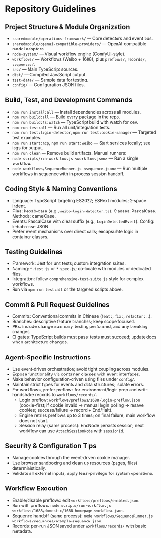 # Repository Guidelines

## Project Structure & Module Organization
- `sharedmodule/operations-framework/` — Core detectors and event bus.
- `sharedmodule/openai-compatible-providers/` — OpenAI‑compatible model adapters.
- `node-system/` — Visual workflow engine (ComfyUI‑style).
- `workflows/` — Workflows (Weibo + 1688), plus `preflows/`, `records/`, `sequences/`.
- `src/` — Main TypeScript sources.
- `dist/` — Compiled JavaScript output.
- `test-data/` — Sample data for testing.
- `config/` — Configuration JSON files.

## Build, Test, and Development Commands
- `npm run install:all` — Install dependencies across all modules.
- `npm run build:all` — Build every package in the repo.
- `npm run build:ts:watch` — TypeScript build with watch for dev.
- `npm run test:all` — Run all unit/integration tests.
- `npm run test:login-detector`, `npm run test:cookie-manager` — Targeted test examples.
- `npm run start:mcp`, `npm run start:weibo` — Start services locally; see logs for output.
- `npm run clean` — Remove build artifacts.
Manual runners:
- `node scripts/run-workflow.js <workflow.json>` — Run a single workflow.
- `node workflows/SequenceRunner.js <sequence.json>` — Run multiple workflows in sequence with in‑process session handoff.

## Coding Style & Naming Conventions
- Language: TypeScript targeting ES2022; ESNext modules; 2‑space indent.
- Files: kebab‑case (e.g., `weibo-login-detector.ts`). Classes: PascalCase. Methods: camelCase.
- Events: PascalCase with clear suffix (e.g., `LoginDetectedEvent`). Config: kebab‑case JSON.
- Prefer event mechanisms over direct calls; encapsulate logic in container classes.

## Testing Guidelines
- Framework: Jest for unit tests; custom integration suites.
- Naming: `*.test.js` or `*.spec.js`; co‑locate with modules or dedicated files.
- Integration: follow `comprehensive-test-suite.js` style for complex workflows.
- Run via `npm run test:all` or the targeted scripts above.

## Commit & Pull Request Guidelines
- Commits: Conventional commits in Chinese (`feat:`, `fix:`, `refactor:`…).
- Branches: descriptive feature branches; keep scope focused.
- PRs: include change summary, testing performed, and any breaking changes.
- CI gates: TypeScript builds must pass; tests must succeed; update docs when architecture changes.

## Agent‑Specific Instructions
- Use event‑driven orchestration; avoid tight coupling across modules.
- Expose functionality via container classes with event interfaces.
- Make behavior configuration‑driven using files under `config/`.
- Maintain strict types for events and data structures; isolate errors.
- For workflows, prefer preflows for environment/login prep and write handshake records to `workflows/records/`.
  - Login preflow: `workflows/preflows/1688-login-preflow.json` (cookie-first; if cookie invalid → manual login polling → resave cookies; success/failure → record + End/Halt).
  - Engine retries preflows up to 3 times; on final failure, main workflow does not start.
  - Session relay (same process): EndNode persists session; next workflow can use `AttachSessionNode` with `sessionId`.

## Security & Configuration Tips
- Manage cookies through the event‑driven cookie manager.
- Use browser sandboxing and clean up resources (pages, files) deterministically.
- Validate all external inputs; apply least‑privilege for system operations.

## Workflow Execution
- Enable/disable preflows: edit `workflows/preflows/enabled.json`.
- Run with preflows: `node scripts/run-workflow.js workflows/1688/domestic/1688-homepage-workflow.json`.
- Sequence handoff (same process): `node workflows/SequenceRunner.js workflows/sequences/example-sequence.json`.
- Records: per‑run JSON saved under `workflows/records/` with basic metadata.
